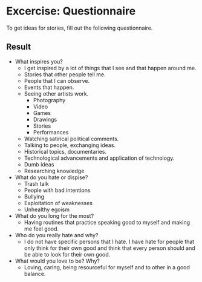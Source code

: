 # Excercise: Questionnaire
To get ideas for stories, fill out the following questionnaire.

## Result
- What inspires you?
  - I get inspired by a lot of things that I see and that happen around me.
  - Stories that other people tell me.
  - People that I can observe.
  - Events that happen.
  - Seeing other artists work.
    - Photography
    - Video
    - Games
    - Drawings
    - Stories
    - Performances
  - Watching satirical political comments.
  - Talking to people, exchanging ideas.
  - Historical topics, documentaries.
  - Technological advancements and application of technology.
  - Dumb ideas
  - Researching knowledge
- What do you hate or dispise?
  - Trash talk
  - People with bad intentions
  - Bullying
  - Exploitation of weaknesses
  - Unhealthy egoism
- What do you long for the most?
  - Having routines that practice speaking good to myself and making me feel good.
- Who do you really hate and why?
  - I do not have specific persons that I hate. I have hate for people that only think for their own good and think that every person should and be able to look for their own good.
- What would you love to be? Why?
  - Loving, caring, being resourceful for myself and to other in a good balance.